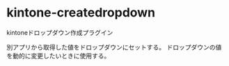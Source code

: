 # kintone-createdropdown
kintoneドロップダウン作成プラグイン

別アプリから取得した値をドロップダウンにセットする。
ドロップダウンの値を動的に変更したいときに使用する。
